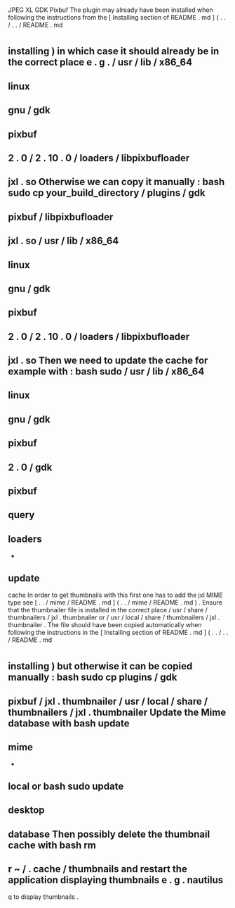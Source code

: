 #
#
JPEG
XL
GDK
Pixbuf
The
plugin
may
already
have
been
installed
when
following
the
instructions
from
the
[
Installing
section
of
README
.
md
]
(
.
.
/
.
.
/
README
.
md
#
installing
)
in
which
case
it
should
already
be
in
the
correct
place
e
.
g
.
/
usr
/
lib
/
x86_64
-
linux
-
gnu
/
gdk
-
pixbuf
-
2
.
0
/
2
.
10
.
0
/
loaders
/
libpixbufloader
-
jxl
.
so
Otherwise
we
can
copy
it
manually
:
bash
sudo
cp
your_build_directory
/
plugins
/
gdk
-
pixbuf
/
libpixbufloader
-
jxl
.
so
/
usr
/
lib
/
x86_64
-
linux
-
gnu
/
gdk
-
pixbuf
-
2
.
0
/
2
.
10
.
0
/
loaders
/
libpixbufloader
-
jxl
.
so
Then
we
need
to
update
the
cache
for
example
with
:
bash
sudo
/
usr
/
lib
/
x86_64
-
linux
-
gnu
/
gdk
-
pixbuf
-
2
.
0
/
gdk
-
pixbuf
-
query
-
loaders
-
-
update
-
cache
In
order
to
get
thumbnails
with
this
first
one
has
to
add
the
jxl
MIME
type
see
[
.
.
/
mime
/
README
.
md
]
(
.
.
/
mime
/
README
.
md
)
.
Ensure
that
the
thumbnailer
file
is
installed
in
the
correct
place
/
usr
/
share
/
thumbnailers
/
jxl
.
thumbnailer
or
/
usr
/
local
/
share
/
thumbnailers
/
jxl
.
thumbnailer
.
The
file
should
have
been
copied
automatically
when
following
the
instructions
in
the
[
Installing
section
of
README
.
md
]
(
.
.
/
.
.
/
README
.
md
#
installing
)
but
otherwise
it
can
be
copied
manually
:
bash
sudo
cp
plugins
/
gdk
-
pixbuf
/
jxl
.
thumbnailer
/
usr
/
local
/
share
/
thumbnailers
/
jxl
.
thumbnailer
Update
the
Mime
database
with
bash
update
-
mime
-
-
local
or
bash
sudo
update
-
desktop
-
database
Then
possibly
delete
the
thumbnail
cache
with
bash
rm
-
r
~
/
.
cache
/
thumbnails
and
restart
the
application
displaying
thumbnails
e
.
g
.
nautilus
-
q
to
display
thumbnails
.
